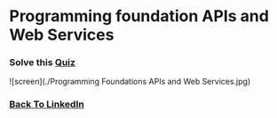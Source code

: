 # Programming foundation APIs and Web Services

### Solve this [Quiz](https://docs.google.com/forms/d/e/1FAIpQLSfI2-UzMi-ZNbxcQCuOdujyWcN6YzKVw3SUuwhPX_ajDPIVUQ/viewform)

![screen](./Programming Foundations APIs and Web Services.jpg)

### [Back To LinkedIn](../)
